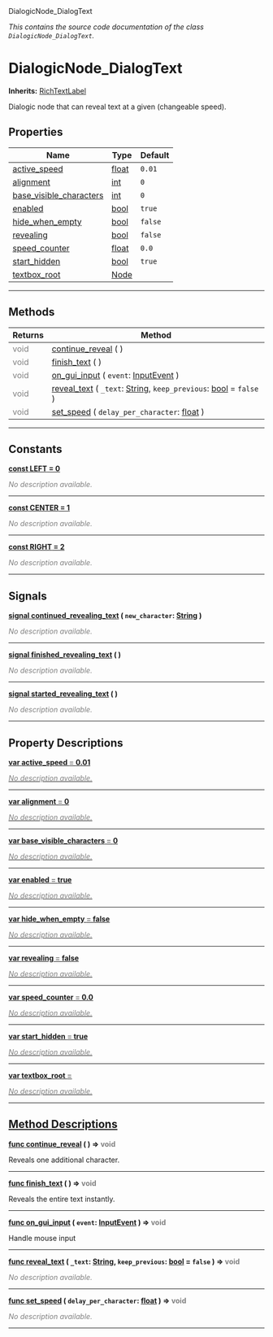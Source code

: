 
<div class="header-banner purple">
<div class="header-label purple">DialogicNode_DialogText</div>
</div>

*This contains the source code documentation of the class `DialogicNode_DialogText`.*
        
# DialogicNode_DialogText
**Inherits:** [RichTextLabel](https://docs.godotengine.org/en/latest/classes/class_richtextlabel.html#class-richtextlabel)

Dialogic node that can reveal text at a given (changeable speed).
## Properties
Name | Type | Default 
--- | --- | --- 
[<span class="hljs-title">active_speed</span>](#property-active_speed) | [float](https://docs.godotengine.org/en/latest/classes/class_float.html#class-float) |  `0.01` 
[<span class="hljs-title">alignment</span>](#property-alignment) | [int](https://docs.godotengine.org/en/latest/classes/class_int.html#class-int) |  `0` 
[<span class="hljs-title">base_visible_characters</span>](#property-base_visible_characters) | [int](https://docs.godotengine.org/en/latest/classes/class_int.html#class-int) |  `0` 
[<span class="hljs-title">enabled</span>](#property-enabled) | [bool](https://docs.godotengine.org/en/latest/classes/class_bool.html#class-bool) |  `true` 
[<span class="hljs-title">hide_when_empty</span>](#property-hide_when_empty) | [bool](https://docs.godotengine.org/en/latest/classes/class_bool.html#class-bool) |  `false` 
[<span class="hljs-title">revealing</span>](#property-revealing) | [bool](https://docs.godotengine.org/en/latest/classes/class_bool.html#class-bool) |  `false` 
[<span class="hljs-title">speed_counter</span>](#property-speed_counter) | [float](https://docs.godotengine.org/en/latest/classes/class_float.html#class-float) |  `0.0` 
[<span class="hljs-title">start_hidden</span>](#property-start_hidden) | [bool](https://docs.godotengine.org/en/latest/classes/class_bool.html#class-bool) |  `true` 
[<span class="hljs-title">textbox_root</span>](#property-textbox_root) | [Node](https://docs.godotengine.org/en/latest/classes/class_node.html#class-node) |   
--- 

## Methods
Returns | Method 
--- | --- 
<span style = "color: gray">void</span> | [<span class="hljs-title">continue_reveal</span>](#method-continue_reveal) ( ) 
<span style = "color: gray">void</span> | [<span class="hljs-title">finish_text</span>](#method-finish_text) ( ) 
<span style = "color: gray">void</span> | [<span class="hljs-title">on_gui_input</span>](#method-on_gui_input) ( `event`: [InputEvent](https://docs.godotengine.org/en/latest/classes/class_inputevent.html#class-inputevent) ) 
<span style = "color: gray">void</span> | [<span class="hljs-title">reveal_text</span>](#method-reveal_text) ( `_text`: [String](https://docs.godotengine.org/en/latest/classes/class_string.html#class-string), `keep_previous`: [bool](https://docs.godotengine.org/en/latest/classes/class_bool.html#class-bool) = `false` ) 
<span style = "color: gray">void</span> | [<span class="hljs-title">set_speed</span>](#method-set_speed) ( `delay_per_character`: [float](https://docs.godotengine.org/en/latest/classes/class_float.html#class-float) ) 
--- 
## Constants


<a class="header" id="constant-LEFT" href="#constant-LEFT">**<span class="hljs-attribute">const</span> <span class="hljs-title">LEFT</span><span class="hljs-comment"> = 0</span>**</a>



 <span style = "color: gray">*No description available.*</span> 

---


<a class="header" id="constant-CENTER" href="#constant-CENTER">**<span class="hljs-attribute">const</span> <span class="hljs-title">CENTER</span><span class="hljs-comment"> = 1</span>**</a>



 <span style = "color: gray">*No description available.*</span> 

---


<a class="header" id="constant-RIGHT" href="#constant-RIGHT">**<span class="hljs-attribute">const</span> <span class="hljs-title">RIGHT</span><span class="hljs-comment"> = 2</span>**</a>



 <span style = "color: gray">*No description available.*</span> 

---

## Signals


<a class="header" id="signal-continued_revealing_text" href="#signal-continued_revealing_text">**<span class="hljs-attribute">signal</span> [<span class="hljs-title">continued_revealing_text</span>](#signal-continued_revealing_text) ( `new_character`: [String](https://docs.godotengine.org/en/latest/classes/class_string.html#class-string) )** </a>



 <span style = "color: gray">*No description available.*</span> 

---



<a class="header" id="signal-finished_revealing_text" href="#signal-finished_revealing_text">**<span class="hljs-attribute">signal</span> [<span class="hljs-title">finished_revealing_text</span>](#signal-finished_revealing_text) ( )** </a>



 <span style = "color: gray">*No description available.*</span> 

---



<a class="header" id="signal-started_revealing_text" href="#signal-started_revealing_text">**<span class="hljs-attribute">signal</span> [<span class="hljs-title">started_revealing_text</span>](#signal-started_revealing_text) ( )** </a>



 <span style = "color: gray">*No description available.*</span> 

---

## Property Descriptions



<a class="header" id="property-active_speed" href="#property-active_speed">**<span class="hljs-attribute">var</span> <span class="hljs-title">active_speed</span> <span style = "color: gray"> = </span> 0.01** 



 <span style = "color: gray">*No description available.*</span> 

---



<a class="header" id="property-alignment" href="#property-alignment">**<span class="hljs-attribute">var</span> <span class="hljs-title">alignment</span> <span style = "color: gray"> = </span> 0** 



 <span style = "color: gray">*No description available.*</span> 

---



<a class="header" id="property-base_visible_characters" href="#property-base_visible_characters">**<span class="hljs-attribute">var</span> <span class="hljs-title">base_visible_characters</span> <span style = "color: gray"> = </span> 0** 



 <span style = "color: gray">*No description available.*</span> 

---



<a class="header" id="property-enabled" href="#property-enabled">**<span class="hljs-attribute">var</span> <span class="hljs-title">enabled</span> <span style = "color: gray"> = </span> true** 



 <span style = "color: gray">*No description available.*</span> 

---



<a class="header" id="property-hide_when_empty" href="#property-hide_when_empty">**<span class="hljs-attribute">var</span> <span class="hljs-title">hide_when_empty</span> <span style = "color: gray"> = </span> false** 



 <span style = "color: gray">*No description available.*</span> 

---



<a class="header" id="property-revealing" href="#property-revealing">**<span class="hljs-attribute">var</span> <span class="hljs-title">revealing</span> <span style = "color: gray"> = </span> false** 



 <span style = "color: gray">*No description available.*</span> 

---



<a class="header" id="property-speed_counter" href="#property-speed_counter">**<span class="hljs-attribute">var</span> <span class="hljs-title">speed_counter</span> <span style = "color: gray"> = </span> 0.0** 



 <span style = "color: gray">*No description available.*</span> 

---



<a class="header" id="property-start_hidden" href="#property-start_hidden">**<span class="hljs-attribute">var</span> <span class="hljs-title">start_hidden</span> <span style = "color: gray"> = </span> true** 



 <span style = "color: gray">*No description available.*</span> 

---



<a class="header" id="property-textbox_root" href="#property-textbox_root">**<span class="hljs-attribute">var</span> <span class="hljs-title">textbox_root</span> <span style = "color: gray"> = </span> <unknown>** 



 <span style = "color: gray">*No description available.*</span> 

---

## Method Descriptions



<a class="header" id="method-continue_reveal" href="#method-continue_reveal">**<span class="hljs-attribute">func</span> [<span class="hljs-title">continue_reveal</span>](#method-continue_reveal) ( )</a>  ⇒ <span style = "color: gray">void</span>** 



Reveals one additional character.

---



<a class="header" id="method-finish_text" href="#method-finish_text">**<span class="hljs-attribute">func</span> [<span class="hljs-title">finish_text</span>](#method-finish_text) ( )</a>  ⇒ <span style = "color: gray">void</span>** 



Reveals the entire text instantly.

---



<a class="header" id="method-on_gui_input" href="#method-on_gui_input">**<span class="hljs-attribute">func</span> [<span class="hljs-title">on_gui_input</span>](#method-on_gui_input) ( `event`: [InputEvent](https://docs.godotengine.org/en/latest/classes/class_inputevent.html#class-inputevent) )</a>  ⇒ <span style = "color: gray">void</span>** 



Handle mouse input

---



<a class="header" id="method-reveal_text" href="#method-reveal_text">**<span class="hljs-attribute">func</span> [<span class="hljs-title">reveal_text</span>](#method-reveal_text) ( `_text`: [String](https://docs.godotengine.org/en/latest/classes/class_string.html#class-string), `keep_previous`: [bool](https://docs.godotengine.org/en/latest/classes/class_bool.html#class-bool) = `false` )</a>  ⇒ <span style = "color: gray">void</span>** 



 <span style = "color: gray">*No description available.*</span> 

---



<a class="header" id="method-set_speed" href="#method-set_speed">**<span class="hljs-attribute">func</span> [<span class="hljs-title">set_speed</span>](#method-set_speed) ( `delay_per_character`: [float](https://docs.godotengine.org/en/latest/classes/class_float.html#class-float) )</a>  ⇒ <span style = "color: gray">void</span>** 



 <span style = "color: gray">*No description available.*</span> 

---


